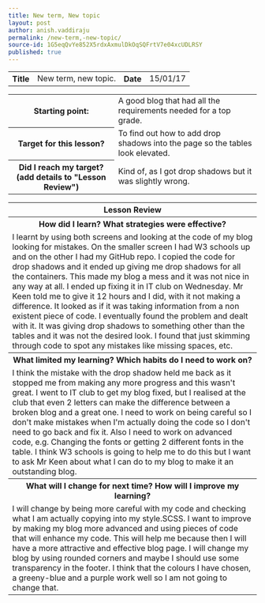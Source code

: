 ```yaml
---
title: New term, New topic
layout: post
author: anish.vaddiraju
permalink: /new-term,-new-topic/
source-id: 1G5eqQvYe852X5rdxAxmulDkOqSQFrtV7e04xcUDLRSY
published: true
---
```

<table>
  <tr>
    <th>Title</th>
    <td>New term, new topic.</td>
    <th>Date</th>
    <td>15/01/17</td>
  </tr>
</table>


<table>
  <tr>
    <th>Starting point:</th>
    <td>A good blog that had all the requirements needed for a top grade. </td>
  </tr>
  <tr>
    <th>Target for this lesson?</th>
    <td>To find out how to add drop shadows into the page so the tables look elevated. </td>
  </tr>
  <tr>
    <th>Did I reach my target? 
(add details to "Lesson Review")</th>
    <td>Kind of, as I got drop shadows but it was slightly wrong. </td>
  </tr>
</table>


<table>
  <tr>
    <th>Lesson Review</th>
  </tr>
  <tr>
    <th>How did I learn? What strategies were effective?  </th>
  </tr>
  <tr>
    <td>I learnt by using both screens and looking at the code of my blog looking for mistakes. On the smaller screen I had W3 schools up and on the other I had my GitHub repo. I copied the code for drop shadows and it ended up giving me drop shadows for all the containers. This made my blog a mess and it was not nice in any way at all. I ended up fixing it in IT club on Wednesday. Mr Keen told me to give it 12 hours and I did, with it not making a difference. It looked as if it was taking information from a non existent piece of code. I eventually found the problem and dealt with it. It was giving drop shadows to something other than the tables and it was not the desired look. I found that just skimming through code to spot any mistakes like missing spaces, etc. </td>
  </tr>
  <tr>
    <th>What limited my learning? Which habits do I need to work on? </th>
  </tr>
  <tr>
    <td>I think the mistake with the drop shadow held me back as it stopped me from making any more progress and this wasn't great. I went to IT club to get my blog fixed, but I realised at the club that even 2 letters can make the difference between a broken blog and a great one. I need to work on being careful so I don't make mistakes when I'm actually doing the code so I don't need to go back and fix it. Also I need to work on advanced code, e.g. Changing the fonts or getting 2 different fonts in the table. I think W3 schools is going to help me to do this but I want to ask Mr Keen about what I can do to my blog to make it an outstanding blog. 
 
 </td>
  </tr>
  <tr>
    <th>What will I change for next time? How will I improve my learning?</th>
  </tr>
  <tr>
    <td>I will change by being more careful with my code and checking what I am actually copying into my style.SCSS. I want to improve by making my blog more advanced and using pieces of code that will enhance my code. This will help me because then I will have a more attractive and effective blog page. I will change my blog by using rounded corners and maybe I should use some transparency in the footer. I think that the colours I have chosen, a greeny-blue and a purple work well so I am not going to change that. </td>
  </tr>
</table>


